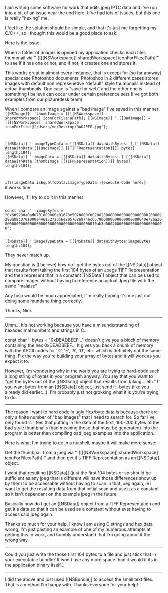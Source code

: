 I am writing some software for work that edits jpeg IPTC data and I've run into a bit of an issue near the end here. (I've had lots of issues, but this one is really "hexing" me.

I feel like the solution should be simple, and that it's just me forgetting my C/C++, so I thought this would be a good place to ask.

Here is the issue:

When a folder of images is opened my application checks each files thumbnail via '''[[[[NSWorkspace]] sharedWorkspace] iconForFile:aPath]''' to see if it has one or not, and if not, it creates one and stores it.

This works great in almost every instance, that is except for (so far anyway) special case Photoshop documents. Photoshop in 2 different cases stores images with default non represenetive "default" style thumbnails instead of actual thumbnails. One case is "save for web" and the other one is something I believe can occur under certain preference sets (I've got both examples from our picturedesk team).

When I compare an image against a "bad image" I've saved in this manner: 
<code>
[[NSImage]] ''thumbImage = [[[[NSWorkspace]] sharedWorkspace] iconForFile:aPath];
[[NSImage]] ''[[BadImage]] = [[[[NSWorkspace]] sharedWorkspace] iconForFile:@"/Users/me/Desktop/BADJPEG.jpg"];

[[NSData]] ''imageTypeData = [[[NSData]] dataWithBytes: [ [[[NSData]] dataWithData:[[[BadImage]] [[TIFFRepresentation]]]] bytes] length:104];
[[NSData]] ''imageData = [[[NSData]] dataWithBytes: [ [[[NSData]] dataWithData:[thumbImage [[TIFFRepresentation]]]] bytes] length:104];   

if([imageData isEqualToData:imageTypeData]){execute Code here;}
</code>
it works fine.

However, if I try to do it in this manner: 

<code>
const char '' imageBytes = "0x609280a0ad0701000060e01678e5020000f00200200000000000000000000200609280a08c0701000e44617272656e20576869746c657900000000000000000040e72aa3000000000000000000000000000000000000000070ab3d00040000000000000000000000";

[[NSData]] ''imageTypeData = [[[NSData]] dataWithBytes:imageBytes length:104];
</code>

They never match up.

My question is (I believe) how do I get the bytes out of the [[NSData]] object that results from taking the first 104 bytes of an Jpegs TIFF Representation and then represent that in a constant [[NSData]] object that can be used to compare images without having to reference an actual Jpeg file with the same "malaise"

Any help would be much appreciated, I"m really hoping it's me just not doing some mundane thing correctly.

Thanks,
Nick

----

Umm... It's not working because you have a misunderstanding of hexadecimal numbers and strings in C...

const char '' bytes = "0xDEADBEEF..." doesn't give you a block of memory containing the hex 0xDEADBEEF... It gives you back a chunk of memory with the ASCII codes for 'D', 'E', 'A', 'D', etc. which is definitely not the same thing. Fix the way you're building your array of bytes and it will work as you expect it to.

However, I'm wondering why in the world you are trying to hard-code such a long string of bytes in your program anyway. You say that you want to "get the bytes out of the [[NSData]] object that results from taking... etc." If you want bytes from an [[NSData]] object, just send it -bytes (like you already did earlier...). I'm probably just not grokking what it is you're trying to do.

----

The reason I want to hard code in ugly Hex/byte data is because there are only a finite number of "bad images" that I need to search for. So far I've only found 2. I feel that putting in the data of the first, 100-200 bytes of the bad style thumbnails (bad meaning those that must be generated) into the program is better than compiling bad jpeg examples into the application.

Here is what I'm trying to do in a nutshell, maybe it will make more sense:

Get the thumbnail from a jpeg via  '''[[[[NSWorkspace]] sharedWorkspace] iconForFile:aPath]''' and then get it's TIFF Representation as an [[NSData]] object.

I want that resulting [[NSData]] (just the first 104 bytes or so should be sufficient as any jpeg that is different will have those differences show up by then) to be accessable without having to scan in that jpeg again, ie I want to get the resulting data from that initial scan and use it as a constant so it isn't dependant on the example jpeg in the future.

Basically how do I get an [[NSData]] object from a TIFF Representation and get it's data so that it can be used as a constant without ever having to access said jpeg again.

Thanks so much for your help, I know I am using C strings and hex data wrong, I'm just pasting an example of one of my numerous attempts at getting this to work, and humbly understand that I'm going about it the wrong way.

----

Could you just write the those first 104 bytes to a file and just stick that in your executable bundle? It won't use any more space than it would if its in the application binary itself...

----

I did the above and just used [[NSBundle]] to access the small text files. That is a method I'm happy with. Thanks everyone for your help!